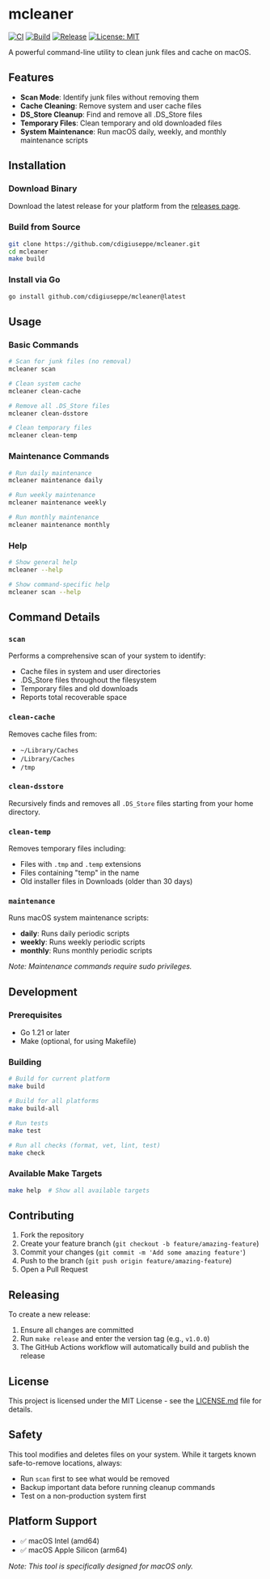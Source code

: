# mcleaner

[![CI](https://github.com/cdigiuseppe/mcleaner/workflows/CI/badge.svg)](https://github.com/cdigiuseppe/mcleaner/actions)
[![Build](https://github.com/cdigiuseppe/mcleaner/workflows/Build/badge.svg)](https://github.com/cdigiuseppe/mcleaner/actions)
[![Release](https://github.com/cdigiuseppe/mcleaner/workflows/Release/badge.svg)](https://github.com/cdigiuseppe/mcleaner/releases)
[![License: MIT](https://img.shields.io/badge/License-MIT-yellow.svg)](https://opensource.org/licenses/MIT)

A powerful command-line utility to clean junk files and cache on macOS.

## Features

- **Scan Mode**: Identify junk files without removing them
- **Cache Cleaning**: Remove system and user cache files
- **DS_Store Cleanup**: Find and remove all .DS_Store files
- **Temporary Files**: Clean temporary and old downloaded files
- **System Maintenance**: Run macOS daily, weekly, and monthly maintenance scripts

## Installation

### Download Binary

Download the latest release for your platform from the [releases page](https://github.com/cdigiuseppe/mcleaner/releases).

### Build from Source

```bash
git clone https://github.com/cdigiuseppe/mcleaner.git
cd mcleaner
make build
```

### Install via Go

```bash
go install github.com/cdigiuseppe/mcleaner@latest
```

## Usage

### Basic Commands

```bash
# Scan for junk files (no removal)
mcleaner scan

# Clean system cache
mcleaner clean-cache

# Remove all .DS_Store files
mcleaner clean-dsstore

# Clean temporary files
mcleaner clean-temp
```

### Maintenance Commands

```bash
# Run daily maintenance
mcleaner maintenance daily

# Run weekly maintenance
mcleaner maintenance weekly

# Run monthly maintenance
mcleaner maintenance monthly
```

### Help

```bash
# Show general help
mcleaner --help

# Show command-specific help
mcleaner scan --help
```

## Command Details

### `scan`
Performs a comprehensive scan of your system to identify:
- Cache files in system and user directories
- .DS_Store files throughout the filesystem
- Temporary files and old downloads
- Reports total recoverable space

### `clean-cache`
Removes cache files from:
- `~/Library/Caches`
- `/Library/Caches`
- `/tmp`

### `clean-dsstore`
Recursively finds and removes all `.DS_Store` files starting from your home directory.

### `clean-temp`
Removes temporary files including:
- Files with `.tmp` and `.temp` extensions
- Files containing "temp" in the name
- Old installer files in Downloads (older than 30 days)

### `maintenance`
Runs macOS system maintenance scripts:
- **daily**: Runs daily periodic scripts
- **weekly**: Runs weekly periodic scripts  
- **monthly**: Runs monthly periodic scripts

*Note: Maintenance commands require sudo privileges.*

## Development

### Prerequisites

- Go 1.21 or later
- Make (optional, for using Makefile)

### Building

```bash
# Build for current platform
make build

# Build for all platforms
make build-all

# Run tests
make test

# Run all checks (format, vet, lint, test)
make check
```

### Available Make Targets

```bash
make help  # Show all available targets
```

## Contributing

1. Fork the repository
2. Create your feature branch (`git checkout -b feature/amazing-feature`)
3. Commit your changes (`git commit -m 'Add some amazing feature'`)
4. Push to the branch (`git push origin feature/amazing-feature`)
5. Open a Pull Request

## Releasing

To create a new release:

1. Ensure all changes are committed
2. Run `make release` and enter the version tag (e.g., `v1.0.0`)
3. The GitHub Actions workflow will automatically build and publish the release

## License

This project is licensed under the MIT License - see the [LICENSE.md](LICENSE.md) file for details.

## Safety

This tool modifies and deletes files on your system. While it targets known safe-to-remove locations, always:

- Run `scan` first to see what would be removed
- Backup important data before running cleanup commands
- Test on a non-production system first

## Platform Support

- ✅ macOS Intel (amd64)
- ✅ macOS Apple Silicon (arm64)

*Note: This tool is specifically designed for macOS only.*